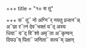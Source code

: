 +++
title = "१० स तू"

+++
स᳓ तू᳓ नो अग्नि᳓र् नयतु प्रजान᳓न्न्  
अ᳓छा र᳓त्नं देव᳓भक्तं य᳓द् अस्य  
धिया᳓ य᳓द् वि᳓श्वे अमृ᳓ता अ᳓कृण्वन्  
दियउ᳓ष् पिता᳓ जनिता᳓ सत्य᳓म् उक्षन्